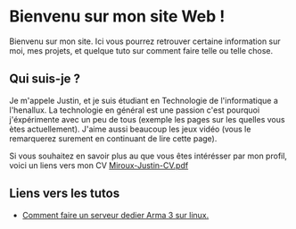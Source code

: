 # Bienvenu sur mon site Web !  

Bienvenu sur mon site. Ici vous pourrez retrouver certaine information sur moi, mes projets, et quelque tuto sur comment faire telle ou telle chose.

## Qui suis-je ?

Je m'appele Justin, et je suis étudiant en Technologie de l'informatique a l'henallux.
La technologie en général est une passion c'est pourquoi j'éxpérimente avec un peu de tous (exemple les pages sur les quelles vous ètes actuellement).
J'aime aussi beaucoup les jeux vidéo (vous le remarquerez surement en continuant de lire cette page).

Si vous souhaitez en savoir plus au que vous êtes intérésser par mon profil, voici un liens vers mon CV
[Miroux-Justin-CV.pdf](Miroux-J-CV.pdf)

## Liens vers les tutos

* [Comment faire un serveur dedier Arma 3 sur linux.](arma3_dedicated_server_linux.md)